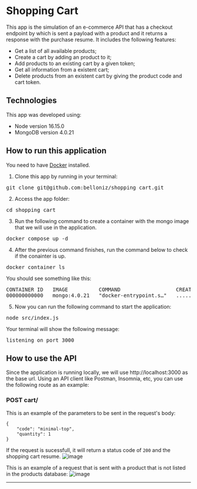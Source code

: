 # Shopping Cart
This app is the simulation of an e-commerce API that has a checkout endpoint by which is sent a payload with a product and it returns a response with the purchase resume. It includes the following features:

- Get a list of all available products;
- Create a cart by adding an product to it;
- Add products to an existing cart by a given token;
- Get all information from a existent cart;
- Delete products from an existent cart by giving the product code and cart token.

## Technologies 
This app was developed using:
- Node version 16.15.0
- MongoDB version 4.0.21

## How to run this application 
You need to have [Docker](https://docs.docker.com/engine/install/) installed.

1. Clone this app by running in your terminal:</br>
<pre>git clone git@github.com:belloniz/shopping_cart.git</pre>
2. Access the app folder:
<pre>cd shopping_cart</pre>
3. Run the following command to create a container with the mongo image that we will use in the application.
<pre>docker compose up -d</pre>
4. After the previous command finishes, run the command below to check if the conainter is up.
<pre>docker container ls</pre>

You should see something like this:
<pre>CONTAINER ID   IMAGE          COMMAND                  CREATED         STATUS         PORTS                      NAMES
000000000000   mongo:4.0.21   "docker-entrypoint.s…"   .....   .....   0.0.0.0:27017->27017/tcp   shopping_cart-mongo-1</pre>

5. Now you can run the following command to start the application:
<pre>node src/index.js </pre>

Your terminal will show the following message:
<pre>listening on port 3000</pre>

## How to use the API
Since the application is running locally, we will use http://localhost:3000 as the base url. Using an API client like Postman, Insomnia, etc, you can use the following route as an example:

### POST cart/
This is an example of the parameters to be sent in the request's body:
```
{
    "code": "minimal-top",
    "quantity": 1
}
```
If the request is sucessfull, it will return a status code of `200` and the shopping cart resume.
![image](https://user-images.githubusercontent.com/26546830/185829440-9999dc28-7eff-4855-a004-f192743d6430.png)

This is an example of a request that is sent with a product that is not listed in the products database:
![image](https://user-images.githubusercontent.com/26546830/185829911-af6c6ca6-16ac-44eb-916e-5246ed1a5813.png)

------------------------
